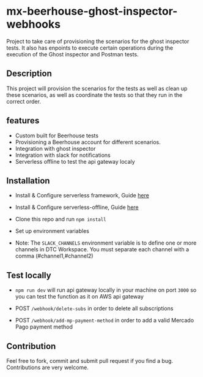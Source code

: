 #  mx-beerhouse-ghost-inspector-webhooks
Project to take care of provisioning the scenarios for the ghost inspector tests. It also has enpoints to execute certain operations during the execution of the Ghost inspector and Postman tests.


## Description
This project will provision the scenarios for the tests as well as clean up these scenarios, as well as coordinate the tests so that they run in the correct order.


## features
* Custom built for Beerhouse tests
* Provisioning a Beerhouse account for different scenarios.
* Integration with ghost inspector
* Integration with slack for notifications
* Serverless offline to test the api gateway localy

## Installation

* Install & Configure serverless framework, Guide [here](https://serverless.com/framework/docs/getting-started/)

* Install & Configure serverless-offline, Guide [here](https://www.serverless.com/plugins/serverless-offline#installation)

* Clone this repo and run `npm install`

* Set up environment variables

* Note: The `SLACK_CHANNELS` environment variable is to define one or more channels in DTC Workspace. You must separate each channel with a comma (#channel1,#channel2)


## Test locally

* `npm run dev` will run api gateway locally in your machine on port `3000` so you can test the function as it on AWS api gateway

* POST `/webhook/delete-subs` in order to delete all subscriptions

* POST `/webhook/add-mp-payment-method` in order to add a valid Mercado Pago payment method


## Contribution

Feel free to fork, commit and submit pull request if you find a bug. Contributions are very welcome.
